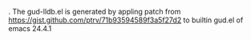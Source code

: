 . The gud-lldb.el is generated by appling patch from https://gist.github.com/ptrv/71b93594589f3a5f27d2 to builtin gud.el of emacs 24.4.1
    
